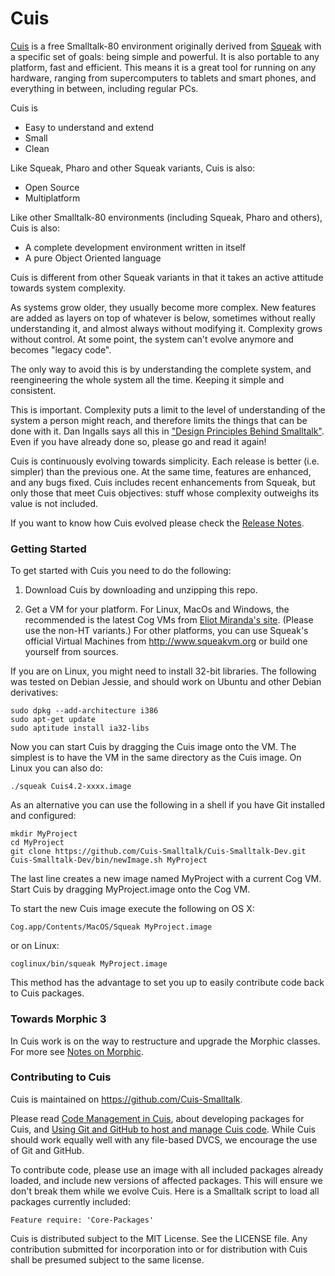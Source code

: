 # Cuis

[Cuis](http://www.cuis-smalltalk.org) is a free Smalltalk-80 environment originally derived from [Squeak](http://www.squeak.org) with a specific set of goals: being simple and powerful. It is also portable to any platform, fast and efficient. This means it is a great tool for running on any hardware, ranging from supercomputers to tablets and smart phones, and everything in between, including regular PCs.

Cuis is

* Easy to understand and extend
* Small
* Clean

Like Squeak, Pharo and other Squeak variants, Cuis is also:
* Open Source
* Multiplatform

Like other Smalltalk-80 environments (including Squeak, Pharo and others), Cuis is also:
* A complete development environment written in itself
* A pure Object Oriented language

Cuis is different from other Squeak variants in that it takes an active attitude towards system complexity.

As systems grow older, they usually become more complex. New features are added as layers on top of whatever is below, sometimes without really understanding it, and almost always without modifying it. Complexity grows without control. At some point, the system can't evolve anymore and becomes "legacy code".

The only way to avoid this is by understanding the complete system, and reengineering the whole system all the time. Keeping it simple and consistent.

This is important. Complexity puts a limit to the level of understanding of the system a person might reach, and therefore limits the things that can be done with it. Dan Ingalls says all this in ["Design Principles Behind Smalltalk"](http://www.cs.virginia.edu/~evans/cs655/readings/smalltalk.html). Even if you have already done so, please go and read it again!

Cuis is continuously evolving towards simplicity. Each release is better (i.e. simpler) than the previous one. At the same time, features are enhanced, and any bugs fixed. Cuis includes recent enhancements from Squeak, but only those that meet Cuis objectives: stuff whose complexity outweighs its value is not included.

If you want to know how Cuis evolved please check the [Release Notes](http://www.cuis-smalltalk.org/CuisReleaseNotes.html).

### Getting Started ###
To get started with Cuis you need to do the following:

1. Download Cuis by downloading and unzipping this repo.
 
2. Get a VM for your platform. For Linux, MacOs and Windows, the recommended is the latest Cog VMs from [Eliot Miranda's site](http://www.mirandabanda.org/files/Cog/VM/). (Please use the non-HT variants.) For other platforms, you can use Squeak's official Virtual Machines from http://www.squeakvm.org or build one yourself from sources.

If you are on Linux, you might need to install 32-bit libraries. The following was tested on Debian Jessie, and should work on Ubuntu and other Debian derivatives:
```
sudo dpkg --add-architecture i386
sudo apt-get update
sudo aptitude install ia32-libs
```

Now you can start Cuis by dragging the Cuis image onto the VM. The simplest is to have the VM in the same directory as the Cuis image. On Linux you can also do:
```
./squeak Cuis4.2-xxxx.image
```

As an alternative you can use the following in a shell if you have Git installed and configured:
```
mkdir MyProject
cd MyProject
git clone https://github.com/Cuis-Smalltalk/Cuis-Smalltalk-Dev.git
Cuis-Smalltalk-Dev/bin/newImage.sh MyProject
```
The last line creates a new image  named MyProject with a current Cog VM. Start Cuis by dragging MyProject.image onto the Cog VM.

To start the new Cuis image execute the following on OS X:
```
Cog.app/Contents/MacOS/Squeak MyProject.image
```
or on Linux:
```
coglinux/bin/squeak MyProject.image
```
This method has the advantage to set you up to easily contribute code back to Cuis packages.

### Towards Morphic 3
In Cuis work is on the way to restructure and upgrade the Morphic classes. For more see [Notes on Morphic](Documentation/NotesOnMorphic.md).

### Contributing to Cuis ###
Cuis is maintained on https://github.com/Cuis-Smalltalk.

Please read [Code Management in Cuis](Documentation/CodeManagementInCuis.md), about developing packages for Cuis, and [Using Git and GitHub to host and manage Cuis code](Documentation/CuisAndGitHub.md). While Cuis should work equally well with any file-based DVCS, we encourage the use of Git and GitHub.

To contribute code, please use an image with all included packages already loaded, and include new versions of affected packages. This will ensure we don't break them while we evolve Cuis.
Here is a Smalltalk script to load all packages currently included:
```
Feature require: 'Core-Packages'
```

Cuis is distributed subject to the MIT License. See the LICENSE file. Any contribution submitted for incorporation into or for distribution with Cuis shall be presumed subject to the same license.
